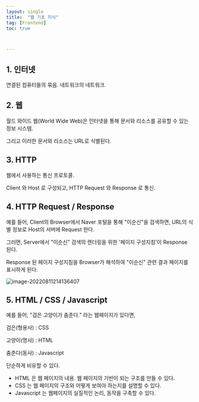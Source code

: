 ```yaml
---
layout: single
title:  "웹 기초 지식"
tag: [Frontend]
toc: true 



---
```


## 1. 인터넷 

연결된 컴퓨터들의 묶음. 네트워크의 네트워크.





## 2.  웹

월드 와이드 웹(World Wide Web)은 인터넷을 통해 문서와 리소스를 공유할 수 있는 정보 시스템.

그리고 이러한 문서와 리소스는 URL로 식별된다.





## 3.  HTTP

웹에서 사용하는 통신 프로토콜.

Client 와 Host 로 구성되고, HTTP Request 와 Response 로 통신.





## 4.  HTTP Request / Response

예를 들어, Client의 Browser에서 Naver 포털을 통해 "이순신"을 검색하면, URL의 식별 정보로 Host의 서버에 Request 한다.

그러면, Server에서 "이순신" 검색의 렌더링을 위한 '페이지 구성지침'이 Response 된다.

Response 된 페이지 구성지침을 Browser가 해석하여 "이순신" 관련 결과 페이지를 표시하게 된다.

![image-20220811214136407](/assets/img/image-20220811214136407.png)





## 5. HTML / CSS / Javascript

예를 들어, "검은 고양이가 춤춘다." 라는 웹페이지가 있다면, 

검은(형용사) : CSS

고양이(명사) : HTML

춤춘다(동사) : Javascript

단순하게 비유할 수 있다.



- HTML 은 웹 페이지의 내용. 웹 페이지의 기반이 되는 구조를 만들 수 있다.
- CSS 는 웹 페이지의 구조와 어떻게 보여야 하는지를 설명할 수 있다.
- Javascript 는 웹페이지의 실질적인 논리, 동작을 구축할 수 있다.
